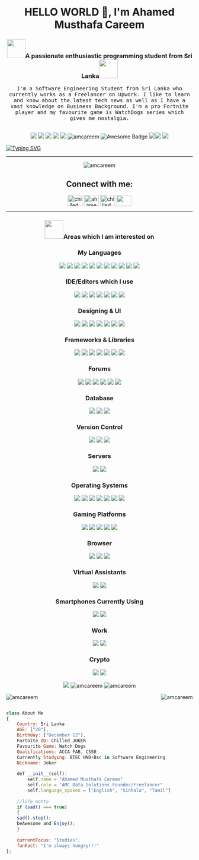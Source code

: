 <h1 align="center">HELLO WORLD 👋, I'm Ahamed Musthafa Careem</h1>

<h3 align="center"><img src="https://media.giphy.com/media/eK6GrPltclFoMdbnYg/giphy.gif" width="50">A passionate enthusiastic programming student from Sri Lanka<img src="https://media.giphy.com/media/kzyQry8mXgw7YaENXO/giphy.gif" width="50"></h3> 

<p align="center">
  <samp>I'm a Software Engineering Student from Sri Lanka who currently works as a Freelancer on Upwork. I like to learn and know about the latest tech news as well as I have a vast knowledge on Business Background. I'm a pro Fortnite player and my favourite game is WatchDogs series which gives me nostalgia.
  </samp>
  <br> <br>

	


	
<p align="center"> <img src="https://img.shields.io/badge/Name-Ahamed%20Musthafa%20Careem-brightgreen"/>
	<img src="https://img.shields.io/badge/Birthday-Dec%2012th-orange"/>
	<img src="https://img.shields.io/badge/Qualifications-ACCA%20FAB%2C%20CS50%2C%20CAIT-informational"/>
	<img src="https://img.shields.io/badge/Code%20Grade-%22A%22%20for%20Effort-success"/> <img src="https://img.shields.io/badge/Flex-Former%20Rated%20Chess%20Player-4469b4"/>	 <img src="https://komarev.com/ghpvc/?username=amcareem&label=Profile%20views&color=0e75b6&style=flat" alt="amcareem" /> <img src="https://cdn.rawgit.com/sindresorhus/awesome/d7305f38d29fed78fa85652e3a63e154dd8e8829/media/badge.svg" alt="Awesome Badge"/> <img src="https://img.shields.io/github/followers/amcareem?style=social"/><img src="https://gitwar.herokuapp.com/badge?username=amcareem"/>

	
<img src="https://img.shields.io/badge/From%20Hello%20World%20I%27ve%20Written-10%20Thousand+%20lines%20of%20code-bl"/>	
	
[![Typing SVG](https://readme-typing-svg.herokuapp.com?color=%233D83F7&lines=20+year+old+Freelancer;Fortnite+Coach;Movie+lover+%26+a+Cook)](https://git.io/typing-svg)	
</p>
<hr>


<p align="center"> <img src="https://github-profile-trophy.vercel.app/?username=amcareem" alt="amcareem" /></a> </p>



<h2 align="center">Connect with me:</h2>
<p align="center">
<a href="https://twitter.com/chilled_coder" target="blank"><img align="center" src="https://raw.githubusercontent.com/rahuldkjain/github-profile-readme-generator/master/src/images/icons/Social/twitter.svg" alt="chilled_coder" height="30" width="40" /></a>
<a href="https://linkedin.com/in/ahamed-careem-76b5b2215" target="blank"><img align="center" src="https://raw.githubusercontent.com/rahuldkjain/github-profile-readme-generator/master/src/images/icons/Social/linked-in-alt.svg" alt="ahamed-careem-76b5b2215" height="30" width="40" /></a>
<a href="https://instagram.com/chilled_coder" target="blank"><img align="center" src="https://raw.githubusercontent.com/rahuldkjain/github-profile-readme-generator/master/src/images/icons/Social/instagram.svg" alt="chilled_coder" height="30" width="40" /></a>
<a href="https://www.quora.com/profile/Ahamed-Careem-1"><img align="center" src="https://raw.githubusercontent.com/FortAwesome/Font-Awesome/1147d199a35293b391152ee85e2d30988439157f/svgs/brands/quora.svg" height="30" width="40"/></a>    
</p>

<hr>

<h3 align="center"><img src="https://media.giphy.com/media/WUlplcMpOCEmTGBtBW/giphy.gif" width="50">Areas which I am interested on</h3>

<h3 align="center">My Languages</h3>
<p align="center">
	<img src="https://img.shields.io/badge/c-%2300599C.svg?style=for-the-badge&logo=c&logoColor=white"/>
	<img src="https://img.shields.io/badge/c%23-%23239120.svg?style=for-the-badge&logo=c-sharp&logoColor=white"/>
	<img src="https://img.shields.io/badge/c++-%2300599C.svg?style=for-the-badge&logo=c%2B%2B&logoColor=white"/>
	<img src="https://img.shields.io/badge/html5-%23E34F26.svg?style=for-the-badge&logo=html5&logoColor=white"/> 
	<img src="https://img.shields.io/badge/java-%23ED8B00.svg?style=for-the-badge&logo=java&logoColor=white"/>
	<img src="https://img.shields.io/badge/javascript-%23323330.svg?style=for-the-badge&logo=javascript&logoColor=%23F7DF1E"/>
	<img src="https://img.shields.io/badge/kotlin-%230095D5.svg?style=for-the-badge&logo=kotlin&logoColor=white"/>
	<img src="https://img.shields.io/badge/php-%23777BB4.svg?style=for-the-badge&logo=php&logoColor=white"/> 
	<img src="https://img.shields.io/badge/python-3670A0?style=for-the-badge&logo=python&logoColor=ffdd54"/>
	<img src="https://img.shields.io/badge/shell_script-%23121011.svg?style=for-the-badge&logo=gnu-bash&logoColor=white"/>
	<img src="https://img.shields.io/badge/css-%23ED8B00.svg?style=for-the-badge&logo=css&logoColor=white"/>

<h3 align="center">IDE/Editors which I use</h3>		
<p align="center">
	<img src="https://img.shields.io/badge/IntelliJIDEA-000000.svg?style=for-the-badge&logo=intellij-idea&logoColor=white"/>
	<img src="https://img.shields.io/badge/Visual%20Studio%20Code-0078d7.svg?style=for-the-badge&logo=visual-studio-code&logoColor=white"/>
	<img src="https://img.shields.io/badge/Visual%20Studio-5C2D91.svg?style=for-the-badge&logo=visual-studio&logoColor=white"/>
	<img src="https://img.shields.io/badge/Codesandbox-040404?style=for-the-badge&logo=codesandbox&logoColor=DBDBDB"/> 
	<img src="https://img.shields.io/badge/CodePen-white?style=for-the-badge&logo=codepen&logoColor=black"/>
	<img src="https://img.shields.io/badge/Atom-%2366595C.svg?style=for-the-badge&logo=atom&logoColor=white"/>
	<img src="https://img.shields.io/badge/Android%20Studio-3DDC84.svg?style=for-the-badge&logo=android-studio&logoColor=white"/>	
	
<h3 align="center">Designing & UI</h3>	
<p align="center">
	<img src="https://img.shields.io/badge/figma-%23F24E1E.svg?style=for-the-badge&logo=figma&logoColor=white"/>
	<img src="https://img.shields.io/badge/Dribbble-EA4C89?style=for-the-badge&logo=dribbble&logoColor=white"/>
	<img src="https://img.shields.io/badge/adobe-%23FF0000.svg?style=for-the-badge&logo=adobe&logoColor=white"/>
	<img src="https://img.shields.io/badge/Canva-%2300C4CC.svg?style=for-the-badge&logo=Canva&logoColor=white"/> 
	<img src="https://img.shields.io/badge/Gimp-657D8B?style=for-the-badge&logo=gimp&logoColor=FFFFFF"/>
	<img src="https://img.shields.io/badge/Inkscape-e0e0e0?style=for-the-badge&logo=inkscape&logoColor=080A13"/>
	<img src="https://img.shields.io/badge/Adobe%20Creative%20Cloud-DA1F26.svg?style=for-the-badge&logo=Adobe%20Creative%20Cloud&logoColor=white"/>
	

<h3 align="center">Frameworks & Libraries</h3>	
<p align="center">
	<img src="https://img.shields.io/badge/.NET-5C2D91?style=for-the-badge&logo=.net&logoColor=white"/>
	<img src="https://img.shields.io/badge/angular-%23DD0031.svg?style=for-the-badge&logo=angular&logoColor=white"/>
	<img src="https://img.shields.io/badge/angular.js-%23E23237.svg?style=for-the-badge&logo=angularjs&logoColor=white"/>
	<img src="https://img.shields.io/badge/bootstrap-%23563D7C.svg?style=for-the-badge&logo=bootstrap&logoColor=white"/> 
	<img src="https://img.shields.io/badge/flask-%23000.svg?style=for-the-badge&logo=flask&logoColor=white"/>
	<img src="https://img.shields.io/badge/node.js-6DA55F?style=for-the-badge&logo=node.js&logoColor=white"/>
	<img src="https://img.shields.io/badge/react-%2320232a.svg?style=for-the-badge&logo=react&logoColor=%2361DAFB"/>

<h3 align="center">Forums</h3>	
<p align="center">
	<img src="https://img.shields.io/badge/Codepen-000000?style=for-the-badge&logo=codepen&logoColor=white"/>
	<img src="https://img.shields.io/badge/OnePlusForums-%23EB0028.svg?style=for-the-badge&logo=OnePlus&logoColor=white"/>
	<img src="https://img.shields.io/badge/Quora-%23B92B27.svg?style=for-the-badge&logo=Quora&logoColor=white"/>
	<img src="https://img.shields.io/badge/StackExchange-%23ffffff.svg?style=for-the-badge&logo=StackExchange&logoColor=white"/> 
	<img src="https://img.shields.io/badge/-Stackoverflow-FE7A16?style=for-the-badge&logo=stack-overflow&logoColor=white"/>
	<img src="https://img.shields.io/badge/XDA--Developers-%23AC6E2F.svg?style=for-the-badge&logo=XDA-Developers&logoColor=white"/>

<h3 align="center">Database</h3>		
<p align="center">
	<img src="https://img.shields.io/badge/mysql-%2300f.svg?style=for-the-badge&logo=mysql&logoColor=white"/>
	<img src="https://img.shields.io/badge/sqlite-%2307405e.svg?style=for-the-badge&logo=sqlite&logoColor=white"/>
	<img src="https://img.shields.io/badge/MariaDB-003545?style=for-the-badge&logo=mariadb&logoColor=white"/>	
	
<h3 align="center">Version Control</h3>	
<p align="center">
	<img src="https://img.shields.io/badge/git-%23F05033.svg?style=for-the-badge&logo=git&logoColor=white"/>
	<img src="https://img.shields.io/badge/github-%23121011.svg?style=for-the-badge&logo=github&logoColor=white"/>
	<img src="https://img.shields.io/badge/gitlab-%23181717.svg?style=for-the-badge&logo=gitlab&logoColor=white"/>

<h3 align="center">Servers</h3>		
<p align="center">
	<img src="https://img.shields.io/badge/apache-%23D42029.svg?style=for-the-badge&logo=apache&logoColor=white"/>
	<img src="https://img.shields.io/badge/Apache%20Maven-C71A36?style=for-the-badge&logo=Apache%20Maven&logoColor=white"/>
	
<h3 align="center">Operating Systems</h3>		
<p align="center">
	<img src="https://img.shields.io/badge/Android-3DDC84?style=for-the-badge&logo=android&logoColor=white"/>
	<img src="(https://img.shields.io/badge/Windows-0078D6?style=for-the-badge&logo=windows&logoColor=white"/>
	<img src="https://img.shields.io/badge/iOS-000000?style=for-the-badge&logo=ios&logoColor=white"/>
	<img src="https://img.shields.io/badge/Linux-FCC624?style=for-the-badge&logo=linux&logoColor=black"/> 
	<img src="https://img.shields.io/badge/mac%20os-000000?style=for-the-badge&logo=macos&logoColor=F0F0F0"/>
	<img src="https://img.shields.io/badge/chrome%20os-3d89fc?style=for-the-badge&logo=google%20chrome&logoColor=white"/>
	<img src="https://img.shields.io/badge/Ubuntu-E95420?style=for-the-badge&logo=ubuntu&logoColor=white"/>

<h3 align="center">Gaming Platforms</h3>		
<p align="center">
	<img src="https://img.shields.io/badge/ea-%23000000.svg?style=for-the-badge&logo=ea&logoColor=white"/>
	<img src="https://img.shields.io/badge/epicgames-%23313131.svg?style=for-the-badge&logo=epicgames&logoColor=white"/>
	<img src="https://img.shields.io/badge/nVIDIA-%2376B900.svg?style=for-the-badge&logo=nVIDIA&logoColor=white"/>
	<img src="https://img.shields.io/badge/Ubisoft-%23F5F5F5.svg?style=for-the-badge&logo=Ubisoft&logoColor=black"/> 	
	<img src="https://img.shields.io/badge/unrealengine-%23313131.svg?style=for-the-badge&logo=unrealengine&logoColor=white"/> 
	
<h3 align="center">Browser</h3>	
<p align="center">
	<img src="https://img.shields.io/badge/Edge-0078D7?style=for-the-badge&logo=Microsoft-edge&logoColor=white"/>
	<img src="https://img.shields.io/badge/Google%20Chrome-4285F4?style=for-the-badge&logo=GoogleChrome&logoColor=white"/>
	<img src="https://img.shields.io/badge/Safari-000000?style=for-the-badge&logo=Safari&logoColor=white"/>

<h3 align="center">Virtual Assistants</h3>	
<p align="center">
	<img src="https://img.shields.io/badge/amazon%20alexa-52b5f7?style=for-the-badge&logo=amazon%20alexa&logoColor=white"/>
	<img src="https://img.shields.io/badge/google%20assistant-4285F4?style=for-the-badge&logo=google%20assistant&logoColor=white"/>

<h3 align="center">Smartphones Currently Using</h3>		
<p align="center">
	<img src="https://img.shields.io/badge/Samsung%20A02s-%231428A0.svg?style=for-the-badge&logo=samsung&logoColor=white"/>
	<img src="https://img.shields.io/badge/Apple%20iPhone%20SE2-%23000000.svg?style=for-the-badge&logo=apple&logoColor=white"/>
	
<h3 align="center">Work</h3>	
<p align="center">
	<img src="https://img.shields.io/badge/Freelancer-29B2FE?style=for-the-badge&logo=Freelancer&logoColor=white"/>
	<img src="https://img.shields.io/badge/UpWork-6FDA44?style=for-the-badge&logo=Upwork&logoColor=white"/>	

<h3 align="center">Crypto</h3>	
<p align="center">
	<img src="https://img.shields.io/badge/dogecoin-B59A30?style=for-the-badge&logo=dogecoin&logoColor=white"/>
	<img src="https://img.shields.io/badge/Ethereum-3C3C3D?style=for-the-badge&logo=Ethereum&logoColor=white"/>			
		
<p align="center"> <img src="https://github-readme-stats.vercel.app/api/wakatime?username=amcareem" /> <img src="https://github-readme-stats.vercel.app/api?username=amcareem&show_icons=true&locale=en" alt="amcareem"/> 
<img src="https://github-readme-streak-stats.herokuapp.com/?user=amcareem&" alt="amcareem"/> 

<p><img align="center" src="https://metrics.lecoq.io/amcareem?template=classic&config.timezone=Asia%2FColombo" alt="amcareem" /> <img align="right" src="https://github-readme-stats.vercel.app/api/top-langs/?username=amcareem&langs_count=8 " alt="amcareem" /></p>


```javascript

class About Me
{
    Country: Sri Lanka
    AGE: ["20"],
    Birthday: ["December 12"],
    Fortnite ID: Chilled JOKER
    Favourite Game: Watch Dogs
    Qualifications: ACCA FAB, CS50
    Currently Studying: BTEC HND+Bsc in Software Engineering
    Nickname: Joker
    
    def __init__(self):
        self.name = "Ahamed Musthafa Careem"
        self.role = "AMC Data Solutions Founder/Freelancer"
        self.language_spoken = ["English", "Sinhala", "Tamil"]
    
    //life motto
    if (sad() === true)
    {
    sad().stop();
    beAwesome and Enjoy();
    }
    
    currentFocus: "Studies",
    funFact: "I'm always hungry!!!"
};
```



